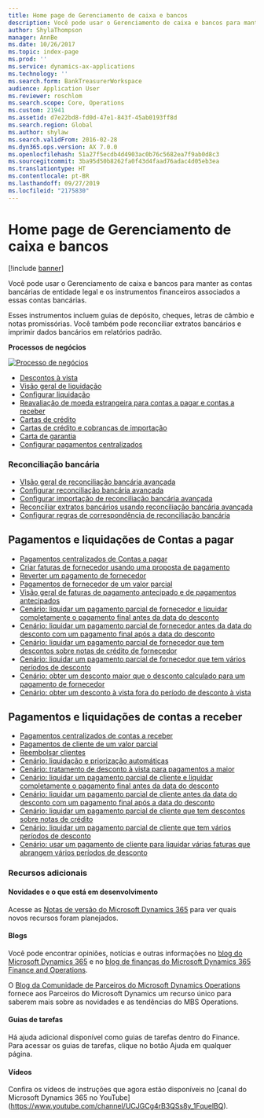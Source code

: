 ```yaml
---
title: Home page de Gerenciamento de caixa e bancos
description: Você pode usar o Gerenciamento de caixa e bancos para manter as contas bancárias de entidade legal e os instrumentos financeiros associados a essas contas bancárias.
author: ShylaThompson
manager: AnnBe
ms.date: 10/26/2017
ms.topic: index-page
ms.prod: ''
ms.service: dynamics-ax-applications
ms.technology: ''
ms.search.form: BankTreasurerWorkspace
audience: Application User
ms.reviewer: roschlom
ms.search.scope: Core, Operations
ms.custom: 21941
ms.assetid: d7e22bd8-fd0d-47e1-843f-45ab0193ff8d
ms.search.region: Global
ms.author: shylaw
ms.search.validFrom: 2016-02-28
ms.dyn365.ops.version: AX 7.0.0
ms.openlocfilehash: 51a27f5ecdb4d4903ac0b76c5682ea7f9ab0d8c3
ms.sourcegitcommit: 3ba95d50b8262fa0f43d4faad76adac4d05eb3ea
ms.translationtype: HT
ms.contentlocale: pt-BR
ms.lasthandoff: 09/27/2019
ms.locfileid: "2175830"
---
```

# <a name="cash-and-bank-management-home-page"></a>Home page de Gerenciamento de caixa e bancos

[!include [banner](../includes/banner.md)]

Você pode usar o Gerenciamento de caixa e bancos para manter as contas bancárias de entidade legal e os instrumentos financeiros associados a essas contas bancárias. 

Esses instrumentos incluem guias de depósito, cheques, letras de câmbio e notas promissórias. Você também pode reconciliar extratos bancários e imprimir dados bancários em relatórios padrão.

**Processos de negócios**

[![Processo de negócios](./media/Cash-process.PNG)](./media/Cash-process.PNG)

-   [Descontos à vista](cash-discounts.md)
-   [Visão geral de liquidação](settlement-overview.md)
-   [Configurar liquidação](configure-settlement.md)
-   [Reavaliação de moeda estrangeira para contas a pagar e contas a receber](foreign-currency-revaluation-accounts-payable-accounts-receivable.md)
-   [Cartas de crédito](letters-of-credit.md)
-   [Cartas de crédito e cobranças de importação](letters-of-credit-import-collections.md)
-   [Carta de garantia](letters-of-guarantee.md)
-   [Configurar pagamentos centralizados](set-up-centralized-payments.md)

### <a name="bank-reconciliation"></a>Reconciliação bancária

-   [VIsão geral de reconciliação bancária avançada](advanced-bank-reconciliation-overview.md)
-   [Configurar reconciliação bancária avançada](configure-advanced-bank-reconciliation.md)
-   [Configurar importação de reconciliação bancária avançada](set-up-advanced-bank-reconciliation-import-process.md)
-   [Reconciliar extratos bancários usando reconciliação bancária avançada](reconcile-bank-statements-advanced-bank-reconciliation.md)
-   [Configurar regras de correspondência de reconciliação bancária](set-up-bank-reconciliation-matching-rules.md)


## <a name="accounts-payable-payments-and-settlements"></a>Pagamentos e liquidações de Contas a pagar
-   [Pagamentos centralizados de Contas a pagar](../accounts-payable/centralized-payments-accounts-payable.md)
-   [Criar faturas de fornecedor usando uma proposta de pagamento](../accounts-payable/create-vendor-payments-payment-proposal.md)
-   [Reverter um pagamento de fornecedor](../accounts-payable/reverse-vendor-payment.md)
-   [Pagamentos de fornecedor de um valor parcial](../accounts-payable/vendor-payments-partial-amount.md)
-   [Visão geral de faturas de pagamento antecipado e de pagamentos antecipados](../accounts-payable/prepayments-invoices-vs-prepayments.md)
-   [Cenário: liquidar um pagamento parcial de fornecedor e liquidar completamente o pagamento final antes da data do desconto](../accounts-payable/settle-partial-vendor-payment-or-final-payment-before-discount.md)
-   [Cenário: liquidar um pagamento parcial de fornecedor antes da data do desconto com um pagamento final após a data do desconto](../accounts-payable/settle-partial-vendor-payment-before-discount-or-final-payment-after.md)
-   [Cenário: liquidar um pagamento parcial de fornecedor que tem descontos sobre notas de crédito de fornecedor](../accounts-payable/settle-partial-vendor-payment-discounts-vendor-credit-notes.md)
-   [Cenário: liquidar um pagamento parcial de fornecedor que tem vários períodos de desconto](../accounts-payable/settle-partial-vendor-payment-multiple-discount-periods.md)
-   [Cenário: obter um desconto maior que o desconto calculado para um pagamento de fornecedor](../accounts-payable/take-discount-more-calculated-discount-vendor-payment.md)
-   [Cenário: obter um desconto à vista fora do período de desconto à vista](../accounts-payable/take-cash-discount-outside-cash-discount-timeframe.md)

## <a name="accounts-receivable-payments-and-settlements"></a>Pagamentos e liquidações de contas a receber
-   [Pagamentos centralizados de contas a receber](../accounts-receivable/centralized-payments-accounts-receivable.md)
-   [Pagamentos de cliente de um valor parcial](../accounts-receivable/customer-payments-partial-amount.md)
-   [Reembolsar clientes](../accounts-receivable/reimburse-customers.md)
-   [Cenário: liquidação e priorização automáticas](../accounts-receivable/automatic-settlement-prioritization.md)
-   [Cenário: tratamento de desconto à vista para pagamentos a maior](../cash-bank-management/cash-discount-handling-overpayments.md)
-   [Cenário: liquidar um pagamento parcial de cliente e liquidar completamente o pagamento final antes da data do desconto](../accounts-payable/settle-partial-customer-payment-or-final-payment-before-discount.md)
-   [Cenário: liquidar um pagamento parcial de cliente antes da data do desconto com um pagamento final após a data do desconto](../accounts-receivable/settle-partial-customer-payment-before-discount-or-final-payment-after.md)
-   [Cenário: liquidar um pagamento parcial de cliente que tem descontos sobre notas de crédito](../accounts-receivable/settle-partial-customer-payment-discounts-credit-notes.md)
-   [Cenário: liquidar um pagamento parcial de cliente que tem vários períodos de desconto](../accounts-receivable/settle-partial-customer-payment-multiple-discount-periods.md)
-   [Cenário: usar um pagamento de cliente para liquidar várias faturas que abrangem vários períodos de desconto](../accounts-receivable/customer-payment-settle-multiple-invoices-multiple-discount-periods.md)



### <a name="additional-resources"></a>Recursos adicionais

#### <a name="whats-new-and-in-development"></a>Novidades e o que está em desenvolvimento

Acesse as [Notas de versão do Microsoft Dynamics 365](https://go.microsoft.com/fwlink/?linkid=2010158) para ver quais novos recursos foram planejados. 

#### <a name="blogs"></a>Blogs

Você pode encontrar opiniões, notícias e outras informações no [blog do Microsoft Dynamics 365](https://community.dynamics.com/b/msftdynamicsblog?c=Enterprise) e no [blog de finanças do Microsoft Dynamics 365 Finance and Operations](https://community.dynamics.com/365/financeandoperations/b/financials).

O [Blog da Comunidade de Parceiros do Microsoft Dynamics Operations](https://community.dynamics.com/partner/b/operationspartnercommunityblog) fornece aos Parceiros do Microsoft Dynamics um recurso único para saberem mais sobre as novidades e as tendências do MBS Operations.

#### <a name="task-guides"></a>Guias de tarefas
Há ajuda adicional disponível como guias de tarefas dentro do Finance. Para acessar os guias de tarefas, clique no botão Ajuda em qualquer página.

#### <a name="videos"></a>Vídeos

Confira os vídeos de instruções que agora estão disponíveis no [canal do Microsoft Dynamics 365 no YouTube] (https://www.youtube.com/channel/UCJGCg4rB3QSs8y_1FquelBQ).
